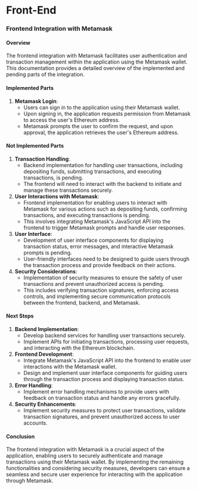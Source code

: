 # Front-End

### Frontend Integration with Metamask

#### Overview

The frontend integration with Metamask facilitates user authentication and transaction management within the application using the Metamask wallet. This documentation provides a detailed overview of the implemented and pending parts of the integration.

#### Implemented Parts

1. **Metamask Login**:
   * Users can sign in to the application using their Metamask wallet.
   * Upon signing in, the application requests permission from Metamask to access the user's Ethereum address.
   * Metamask prompts the user to confirm the request, and upon approval, the application retrieves the user's Ethereum address.

#### Not Implemented Parts

1. **Transaction Handling**:
   * Backend implementation for handling user transactions, including depositing funds, submitting transactions, and executing transactions, is pending.
   * The frontend will need to interact with the backend to initiate and manage these transactions securely.
2. **User Interactions with Metamask**:
   * Frontend implementation for enabling users to interact with Metamask for various actions such as depositing funds, confirming transactions, and executing transactions is pending.
   * This involves integrating Metamask's JavaScript API into the frontend to trigger Metamask prompts and handle user responses.
3. **User Interface**:
   * Development of user interface components for displaying transaction status, error messages, and interactive Metamask prompts is pending.
   * User-friendly interfaces need to be designed to guide users through the transaction process and provide feedback on their actions.
4. **Security Considerations**:
   * Implementation of security measures to ensure the safety of user transactions and prevent unauthorized access is pending.
   * This includes verifying transaction signatures, enforcing access controls, and implementing secure communication protocols between the frontend, backend, and Metamask.

#### Next Steps

1. **Backend Implementation**:
   * Develop backend services for handling user transactions securely.
   * Implement APIs for initiating transactions, processing user requests, and interacting with the Ethereum blockchain.
2. **Frontend Development**:
   * Integrate Metamask's JavaScript API into the frontend to enable user interactions with the Metamask wallet.
   * Design and implement user interface components for guiding users through the transaction process and displaying transaction status.
3. **Error Handling**:
   * Implement error handling mechanisms to provide users with feedback on transaction status and handle any errors gracefully.
4. **Security Enhancements**:
   * Implement security measures to protect user transactions, validate transaction signatures, and prevent unauthorized access to user accounts.

#### Conclusion

The frontend integration with Metamask is a crucial aspect of the application, enabling users to securely authenticate and manage transactions using their Metamask wallet. By implementing the remaining functionalities and considering security measures, developers can ensure a seamless and secure user experience for interacting with the application through Metamask.

